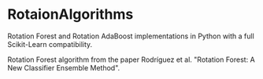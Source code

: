 # RotaionAlgorithms

Rotation Forest and Rotation AdaBoost implementations in Python with a full Scikit-Learn compatibility.

Rotation Forest algorithm from the paper Rodríguez et al. "Rotation Forest: A New Classifier Ensemble Method". 
